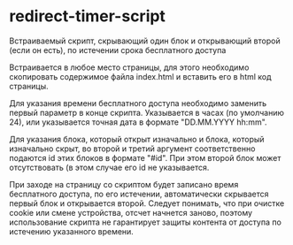 # redirect-timer-script
Встраиваемый скрипт, скрывающий один блок и открывающий второй (если он есть), по истечении срока бесплатного доступа

Встраивается в любое место страницы, для этого необходимо скопировать содержимое файла index.html и вставить его в html код страницы.

Для указания времени бесплатного доступа необходимо заменить первый параметр в конце скрипта. 
Указывается в часах (по умолчанию 24), или указывается точная дата в формате "DD.MM.YYYY hh:mm".

Для указания блока, который открыт изначально и блока, который изначально скрыт, во второй и третий аргумент соответственно подаются id этих блоков в формате "#id". При этом второй блок может отсутствовать (в этом случае его id не указывается.

При заходе на страницу со скриптом будет записано время бесплатного доступа, по его истечении, автоматически скрывается первый блок и открывается второй. Следует понимать, что при очистке cookie или смене устройства, отсчет начнется заново, поэтому использование скрипта не гарантирует защиты контента от доступа по истечению указанного времени.
